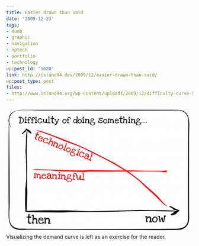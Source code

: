 ```yaml
---
title: Easier drawn than said
date: '2009-12-23'
tags:
- dumb
- graphic
- navigation
- nptech
- portfolio
- technology
wp:post_id: '1620'
link: http://island94.dev/2009/12/easier-drawn-than-said/
wp:post_type: post
files:
- http://www.island94.org/wp-content/uploads/2009/12/difficulty-curve-500x337.png
---
```


![](2009-12-23-Easier-drawn-than-said/difficulty-curve-500x337.png "difficulty curve") Visualizing the demand curve is left as an exercise for the reader.